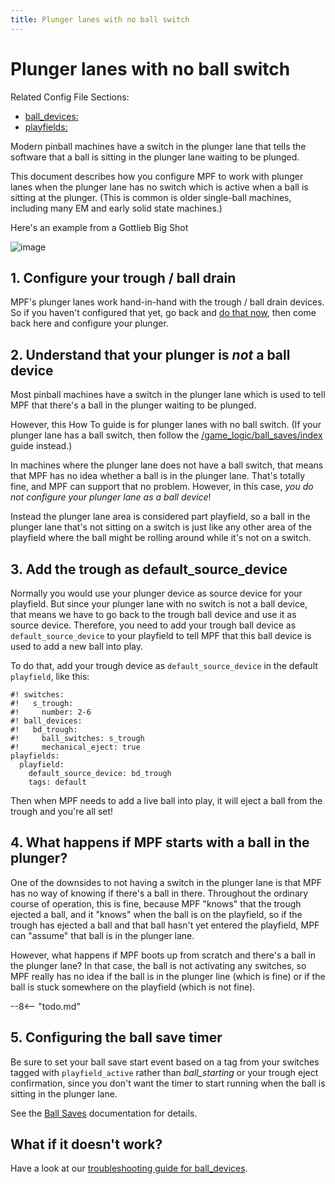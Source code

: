 ```yaml
---
title: Plunger lanes with no ball switch
---
```


# Plunger lanes with no ball switch


Related Config File Sections:

* [ball_devices:](../../config/ball_devices.md)
* [playfields:](../../config/playfields.md)

Modern pinball machines have a switch in the plunger lane that tells the
software that a ball is sitting in the plunger lane waiting to be
plunged.

This document describes how you configure MPF to work with plunger lanes
when the plunger lane has no switch which is active when a ball is
sitting at the plunger. (This is common is older single-ball machines,
including many EM and early solid state machines.)

Here's an example from a Gottlieb Big Shot

![image](../images/plunger_no_switch.jpg)

## 1. Configure your trough / ball drain

MPF's plunger lanes work hand-in-hand with the trough / ball drain
devices. So if you haven't configured that yet, go back and
[do that now](../troughs/index.md), then
come back here and configure your plunger.

## 2. Understand that your plunger is *not* a ball device

Most pinball machines have a switch in the plunger lane which is used to
tell MPF that there's a ball in the plunger waiting to be plunged.

However, this How To guide is for plunger lanes with no ball switch. (If
your plunger lane has a ball switch, then follow the
[/game_logic/ball_saves/index](mechanical_with_switch.md) guide instead.)

In machines where the plunger lane does not have a ball switch, that
means that MPF has no idea whether a ball is in the plunger lane.
That's totally fine, and MPF can support that no problem. However, in
this case, *you do not configure your plunger lane as a ball device*!

Instead the plunger lane area is considered part playfield, so a ball in
the plunger lane that's not sitting on a switch is just like any other
area of the playfield where the ball might be rolling around while it's
not on a switch.

## 3. Add the trough as default_source_device

Normally you would use your plunger device as source device for your
playfield. But since your plunger lane with no switch is not a ball
device, that means we have to go back to the trough ball device and use
it as source device. Therefore, you need to add your trough ball device
as `default_source_device` to your playfield to tell MPF that this ball
device is used to add a new ball into play.

To do that, add your trough device as `default_source_device` in the
default `playfield`, like this:

``` mpf-config
#! switches:
#!   s_trough:
#!     number: 2-6
#! ball_devices:
#!   bd_trough:
#!     ball_switches: s_trough
#!     mechanical_eject: true
playfields:
  playfield:
    default_source_device: bd_trough
    tags: default
```

Then when MPF needs to add a live ball into play, it will eject a ball
from the trough and you're all set!

## 4. What happens if MPF starts with a ball in the plunger?

One of the downsides to not having a switch in the plunger lane is that
MPF has no way of knowing if there's a ball in there. Throughout the
ordinary course of operation, this is fine, because MPF "knows" that
the trough ejected a ball, and it "knows" when the ball is on the
playfield, so if the trough has ejected a ball and that ball hasn't yet
entered the playfield, MPF can "assume" that ball is in the plunger
lane.

However, what happens if MPF boots up from scratch and there's a ball
in the plunger lane? In that case, the ball is not activating any
switches, so MPF really has no idea if the ball is in the plunger line
(which is fine) or if the ball is stuck somewhere on the playfield
(which is not fine).

--8<-- "todo.md"

## 5. Configuring the ball save timer

Be sure to set your ball save start event based on a tag from your
switches tagged with `playfield_active` rather than *ball_starting* or
your trough eject confirmation, since you don't want the timer to start
running when the ball is sitting in the plunger lane.

See the [Ball Saves](../../game_logic/ball_saves/index.md)
documentation for details.

## What if it doesn't work?

Have a look at our
[troubleshooting guide for ball_devices](../ball_devices/troubleshooting.md).

